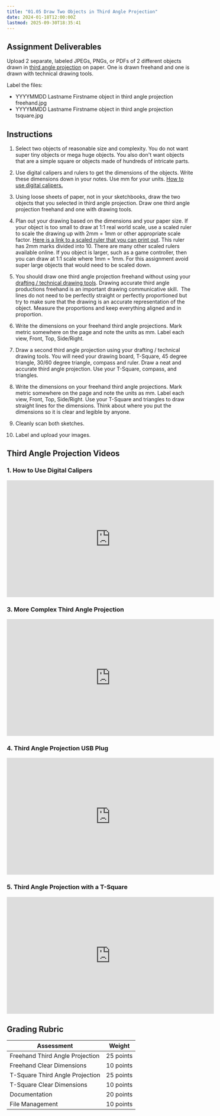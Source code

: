 ```yaml
---
title: "01.05 Draw Two Objects in Third Angle Projection"
date: 2024-01-18T12:00:00Z
lastmod: 2025-09-30T18:35:41
---
```


## Assignment Deliverables

Upload 2 separate, labeled JPEGs, PNGs, or PDFs of 2 different objects drawn in [third angle projection](../../../../drawing/third-angle-projection.md) on paper. One is drawn freehand and one is drawn with technical drawing tools.

Label the files:

- YYYYMMDD Lastname Firstname object in third angle projection freehand.jpg
- YYYYMMDD Lastname Firstname object in third angle projection tsquare.jpg

## Instructions

1. Select two objects of reasonable size and complexity. You do not want super tiny objects or mega huge objects. You also don't want objects that are a simple square or objects made of hundreds of intricate parts.

2. Use digital calipers and rulers to get the dimensions of the objects. Write these dimensions down in your notes. Use mm for your units. [How to use digital calipers.](../../../../making/how-to-use-digital-calipers.md)

3. Using loose sheets of paper, <span>not</span> in your sketchbooks, draw the two objects that you selected in third angle projection. Draw one third angle projection freehand and one with drawing tools.

4. Plan out your drawing based on the dimensions and your paper size. If your object is too small to draw at 1:1 real world scale, use a scaled ruler to scale the drawing up with 2mm = 1mm or other appropriate scale factor. [Here is a link to a scaled ruler that you can print out](../../../../drawing/attachments/2022-half-scale-mm-printable-ruler.pdf). This ruler has 2mm marks divided into 10. There are many other scaled rulers available online. If you object is larger, such as a game controller, then you can draw at 1:1 scale where 1mm = 1mm. For this assignment avoid super large objects that would need to be scaled down.

5. You should draw one third angle projection freehand without using your [drafting / technical drawing tools](../../../../drawing/technical-drawing-tools.md). Drawing accurate third angle productions freehand is an important drawing communicative skill.  The lines do not need to be perfectly straight or perfectly proportioned but try to make sure that the drawing is an accurate representation of the object. Measure the proportions and keep everything aligned and in proportion.

6. Write the dimensions on your freehand third angle projections. Mark metric somewhere on the page and note the units as mm. Label each view, Front, Top, Side/Right.

7. Draw a second third angle projection using your drafting / technical drawing tools. You will need your drawing board, T-Square, 45 degree triangle, 30/60 degree triangle, compass and ruler. Draw a neat and accurate third angle projection. Use your T-Square, compass, and triangles.

8. Write the dimensions on your freehand third angle projections. Mark metric somewhere on the page and note the units as mm. Label each view, Front, Top, Side/Right. Use your T-Square and triangles to draw straight lines for the dimensions. Think about where you put the dimensions so it is clear and legible by anyone.

9. Cleanly scan both sketches.

10. Label and upload your images.

## Third Angle Projection Videos

<div class="tutorial-video-grid">

<div class="video-card">

### 1. How to Use Digital Calipers

<div class="iframe-16-9-container"><iframe class="youTubeIframe" src="https://www.youtube.com/embed/oOZjbbe6YZk" title="YouTube video player" width="560" height="315" frameborder="0" allow="accelerometer; autoplay; clipboard-write; encrypted-media; gyroscope; picture-in-picture; web-share" referrerpolicy="strict-origin-when-cross-origin" allowfullscreen></iframe></div>

</div>

<div class="video-card">

### 3. More Complex Third Angle Projection

<div class="iframe-16-9-container"><iframe class="youTubeIframe" src="https://www.youtube.com/embed/QTMfdxI5QYk" title="YouTube video player" width="560" height="315" frameborder="0" allow="accelerometer; autoplay; clipboard-write; encrypted-media; gyroscope; picture-in-picture; web-share" referrerpolicy="strict-origin-when-cross-origin" allowfullscreen></iframe></div>

</div>

<div class="video-card">

### 4. Third Angle Projection USB Plug

<div class="iframe-16-9-container"><iframe class="youTubeIframe" src="https://www.youtube.com/embed/2xS3AzFV7gs" title="YouTube video player" width="560" height="315" frameborder="0" allow="accelerometer; autoplay; clipboard-write; encrypted-media; gyroscope; picture-in-picture; web-share" referrerpolicy="strict-origin-when-cross-origin" allowfullscreen></iframe></div>

</div>

<div class="video-card">

### 5. Third Angle Projection with a T-Square

<div class="iframe-16-9-container"><iframe class="youTubeIframe" src="https://www.youtube.com/embed/jfrTuoI6hBQ" title="YouTube video player" width="560" height="315" frameborder="0" allow="accelerometer; autoplay; clipboard-write; encrypted-media; gyroscope; picture-in-picture; web-share" referrerpolicy="strict-origin-when-cross-origin" allowfullscreen></iframe></div>

</div>
</div>

## Grading Rubric

<div class="responsive-table-markdown">

| Assessment                      | Weight    |
| ------------------------------- | --------- |
| Freehand Third Angle Projection | 25 points |
| Freehand Clear Dimensions       | 10 points |
| T-Square Third Angle Projection | 25 points |
| T-Square Clear Dimensions       | 10 points |
| Documentation                   | 20 points |
| File Management                 | 10 points |

</div>
